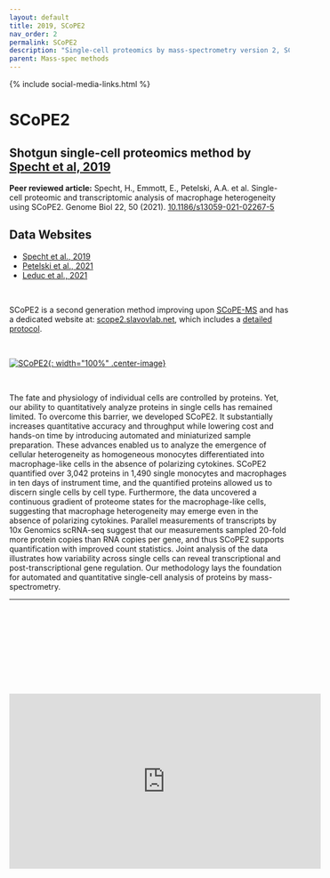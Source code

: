 ```yaml
---
layout: default
title: 2019, SCoPE2
nav_order: 2
permalink: SCoPE2
description: "Single-cell proteomics by mass-spectrometry version 2, SCoPE2 | Slavov Laboratory"
parent: Mass-spec methods
---
```

{% include social-media-links.html %}

# SCoPE2

## Shotgun single-cell proteomics method by [Specht et al, 2019](https://www.biorxiv.org/content/10.1101/665307v2)
**Peer reviewed article:** Specht, H., Emmott, E., Petelski, A.A. et al. Single-cell proteomic and transcriptomic analysis of macrophage heterogeneity using SCoPE2. Genome Biol 22, 50 (2021). [10.1186/s13059-021-02267-5](https://doi.org/10.1186/s13059-021-02267-5)

## Data Websites
* [Specht et al., 2019](https://scp.slavovlab.net/Specht_et_al_2019)
* [Petelski et al., 2021](https://scp.slavovlab.net/Petelski_et_al_2021)
* [Leduc et al., 2021](https://scp.slavovlab.net/Leduc_et_al_2021)

&nbsp;

SCoPE2 is a second generation method improving upon [SCoPE-MS](https://scp.slavovlab.net/SCoPE-MS) and has a dedicated website at: [scope2.slavovlab.net](https://scope2.slavovlab.net/), which includes a [detailed protocol](https://scope2.slavovlab.net/protocol).

&nbsp;

[![SCoPE2](https://scope2.slavovlab.net/assets/images/SCOPE2-ac.png){: width="100%" .center-image}](https://scope2.slavovlab.net/)


&nbsp;

The fate and physiology of individual cells are controlled by proteins. Yet, our ability to quantitatively analyze proteins in single cells has remained limited. To overcome this barrier, we developed SCoPE2. It substantially increases quantitative accuracy and throughput while lowering cost and hands-on time by introducing automated and miniaturized sample preparation. These advances enabled us to analyze the emergence of cellular heterogeneity as homogeneous monocytes differentiated into macrophage-like cells in the absence of polarizing cytokines. SCoPE2 quantified over 3,042 proteins in 1,490 single monocytes and macrophages in ten days of instrument time, and the quantified proteins allowed us to discern single cells by cell type. Furthermore, the data uncovered a continuous gradient of proteome states for the macrophage-like cells, suggesting that macrophage heterogeneity may emerge even in the absence of polarizing cytokines. Parallel measurements of transcripts by 10x Genomics scRNA-seq suggest that our measurements sampled 20-fold more protein copies than RNA copies per gene, and thus SCoPE2 supports quantification with improved count statistics. Joint analysis of the data illustrates how variability across single cells can reveal transcriptional and post-transcriptional gene regulation. Our methodology lays the foundation for automated and quantitative single-cell analysis of proteins by mass-spectrometry.

---




&nbsp;  

&nbsp;

&nbsp;  

&nbsp;

&nbsp;

<iframe width="560" height="315" src="https://www.youtube.com/embed/NNLh4nE687I" title="YouTube video player" frameborder="0" allow="accelerometer; autoplay; clipboard-write; encrypted-media; gyroscope; picture-in-picture" allowfullscreen></iframe>


&nbsp;

&nbsp;

&nbsp;

&nbsp;

&nbsp;

&nbsp;

&nbsp;

&nbsp;

&nbsp;

&nbsp;

&nbsp;

&nbsp;

&nbsp;
